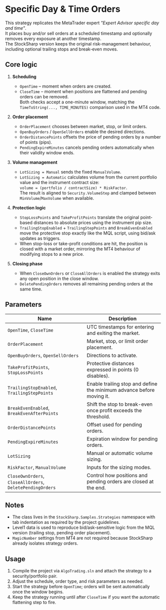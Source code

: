 # Specific Day & Time Orders

This strategy replicates the MetaTrader expert *"Expert Advisor specific day and time"*.  
It places buy and/or sell orders at a scheduled timestamp and optionally removes every exposure at another timestamp.  
The StockSharp version keeps the original risk-management behaviour, including optional trailing stops and break-even moves.

## Core logic

1. **Scheduling**  
   - `OpenTime` – moment when orders are created.  
   - `CloseTime` – moment when positions are flattened and pending orders can be removed.  
   Both checks accept a one-minute window, matching the `TimeToString(..., TIME_MINUTES)` comparison used in the MT4 code.

2. **Order placement**  
   - `OrderPlacement` chooses between market, stop, or limit orders.  
   - `OpenBuyOrders` / `OpenSellOrders` enable the desired directions.  
   - `OrderDistancePoints` offsets the price of pending orders by a number of points (pips).  
   - `PendingExpireMinutes` cancels pending orders automatically when their validity window ends.

3. **Volume management**  
   - `LotSizing = Manual` sends the fixed `ManualVolume`.  
   - `LotSizing = Automatic` calculates volume from the current portfolio value and the instrument contract size:  
     `volume = (portfolio / contractSize) * RiskFactor`.  
   The result is aligned to `Security.VolumeStep` and clamped between `MinVolume`/`MaxVolume` when available.

4. **Protection logic**  
   - `StopLossPoints` and `TakeProfitPoints` translate the original point-based distances to absolute prices using the instrument pip size.  
   - `TrailingStopEnabled` + `TrailingStepPoints` and `BreakEvenEnabled` move the protective stop exactly like the MQL script, using bid/ask updates as triggers.  
   - When stop-loss or take-profit conditions are hit, the position is closed with a market order, mirroring the MT4 behaviour of modifying stops to a new price.

5. **Closing phase**  
   - When `CloseOwnOrders` or `CloseAllOrders` is enabled the strategy exits any open position in the close window.  
   - `DeletePendingOrders` removes all remaining pending orders at the same time.

## Parameters

| Name | Description |
|------|-------------|
| `OpenTime`, `CloseTime` | UTC timestamps for entering and exiting the market. |
| `OrderPlacement` | Market, stop, or limit order placement. |
| `OpenBuyOrders`, `OpenSellOrders` | Directions to activate. |
| `TakeProfitPoints`, `StopLossPoints` | Protective distances expressed in points (0 disables). |
| `TrailingStopEnabled`, `TrailingStepPoints` | Enable trailing stop and define the minimum advance before moving it. |
| `BreakEvenEnabled`, `BreakEvenAfterPoints` | Shift the stop to break-even once profit exceeds the threshold. |
| `OrderDistancePoints` | Offset used for pending orders. |
| `PendingExpireMinutes` | Expiration window for pending orders. |
| `LotSizing` | Manual or automatic volume sizing. |
| `RiskFactor`, `ManualVolume` | Inputs for the sizing modes. |
| `CloseOwnOrders`, `CloseAllOrders`, `DeletePendingOrders` | Control how positions and pending orders are closed at the end. |

## Notes

- The class lives in the `StockSharp.Samples.Strategies` namespace with tab indentation as required by the project guidelines.  
- Level1 data is used to reproduce bid/ask-sensitive logic from the MQL version (trailing stop, pending order placement).  
- `MagicNumber` settings from MT4 are not required because StockSharp already isolates strategy orders.

## Usage

1. Compile the project via `AlgoTrading.sln` and attach the strategy to a security/portfolio pair.  
2. Adjust the schedule, order type, and risk parameters as needed.  
3. Start the strategy before `OpenTime`; orders will be sent automatically once the window begins.  
4. Keep the strategy running until after `CloseTime` if you want the automatic flattening step to fire.
